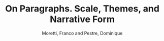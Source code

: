 ---
type: 'article'
pubkey: 'LLP10'
author: 'Moretti, Franco and Pestre, Dominique'
title: 'On Paragraphs. Scale, Themes, and Narrative Form'
journal: 'Stanford Literary Lab Pamphlets'
volume: '10'
url: 'https://litlab.stanford.edu/LiteraryLabPamphlet10.pdf'
year: 2015
project:
pamphlet:
  image: "/litlab-website/assets/images/p10.png"
  pdf: "https://litlab.stanford.edu/LiteraryLabPamphlet10.pdf"
  pubdate: 2015-10-01
  blurb: "Criticism has traditionally worked with the middle of the scale: a text, a scene, a stanza, an episode, an excerpt… An anthropocentric scale, where readers are truly “the measure of things”. But the digital humanities, Alan Liu has written, have changed the coordinates of our work, by “focusing on microlevel linguistic features […] that map directly over macrolevel phenomena.” Exactly. And how does one study literature, in this new situation?"
---
